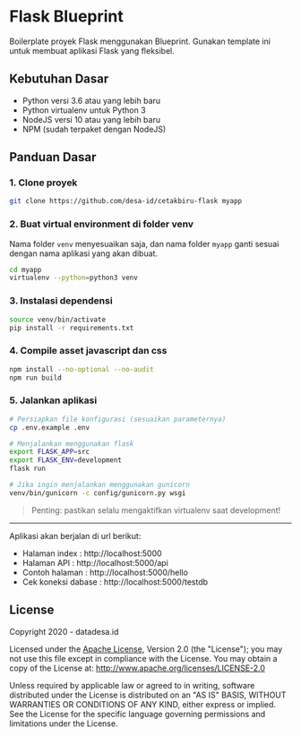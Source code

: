 # Flask Blueprint

Boilerplate proyek Flask menggunakan Blueprint. Gunakan template ini untuk membuat aplikasi Flask yang fleksibel.

## Kebutuhan Dasar
- Python versi 3.6 atau yang lebih baru
- Python virtualenv untuk Python 3
- NodeJS versi 10 atau yang lebih baru
- NPM (sudah terpaket dengan NodeJS)

## Panduan Dasar

### 1. Clone proyek
```sh
git clone https://github.com/desa-id/cetakbiru-flask myapp
```

### 2. Buat virtual environment di folder venv

Nama folder `venv` menyesuaikan saja, dan nama folder `myapp` ganti sesuai dengan nama aplikasi yang akan dibuat.

```sh
cd myapp
virtualenv --python=python3 venv
```

### 3. Instalasi dependensi
```sh
source venv/bin/activate
pip install -r requirements.txt
```

### 4. Compile asset javascript dan css
```sh
npm install --no-optional --no-audit
npm run build
```

### 5. Jalankan aplikasi
```sh
# Persiapkan file konfigurasi (sesuaikan parameternya)
cp .env.example .env

# Menjalankan menggunakan flask
export FLASK_APP=src
export FLASK_ENV=development
flask run

# Jika ingin menjalankan menggunakan gunicorn
venv/bin/gunicorn -c config/gunicorn.py wsgi
```

> Penting: pastikan selalu mengaktifkan virtualenv saat development!

---

Aplikasi akan berjalan di url berikut:

- Halaman index : http://localhost:5000
- Halaman API : http://localhost:5000/api
- Contoh halaman : http://localhost:5000/hello
- Cek koneksi dabase : http://localhost:5000/testdb

## License

Copyright 2020 - datadesa.id

Licensed under the [Apache License][choosealicense], Version 2.0 (the "License"); you may not use this
file except in compliance with the License. You may obtain a copy of the License at:
<http://www.apache.org/licenses/LICENSE-2.0>

Unless required by applicable law or agreed to in writing, software distributed under
the License is distributed on an "AS IS" BASIS, WITHOUT WARRANTIES OR CONDITIONS OF
ANY KIND, either express or implied. See the License for the specific language
governing permissions and limitations under the License.

[choosealicense]:https://choosealicense.com/licenses/apache-2.0/
